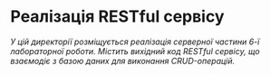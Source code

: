 # Реалізація RESTful сервісу

*У цій директорії розміщується реалізація серверної частини 6-ї лабораторної роботи. Містить вихідний код RESTful сервісу, що взаємодіє з базою даних для виконання CRUD-операцій.*
